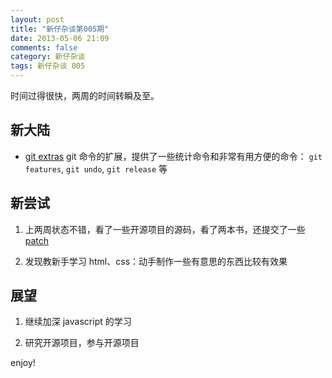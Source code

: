 ```yaml
---
layout: post
title: "新仔杂谈第005期"
date: 2013-05-06 21:09
comments: false
category: 新仔杂谈
tags: 新仔杂谈 005
---
```


时间过得很快，两周的时间转瞬及至。

<!--more-->

## 新大陆

- [git extras](https://github.com/visionmedia/git-extras) git 命令的扩展，提供了一些统计命令和非常有用方便的命令： `git
  features`, `git undo`, `git release` 等


## 新尝试

1. 上两周状态不错，看了一些开源项目的源码，看了两本书，还提交了一些
   [patch](https://github.com/presidentbeef/brakeman/pull/320/files)

2. 发现教新手学习 html、css：动手制作一些有意思的东西比较有效果


## 展望

1. 继续加深 javascript 的学习

2. 研究开源项目，参与开源项目


enjoy!
